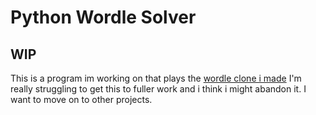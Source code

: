 # Python Wordle Solver

## WIP

This is a program im working on that plays the [wordle clone i made](https://github.com/ImmortalTerror/python-wordle)
I'm really struggling to get this to fuller work and i think i might abandon it. I want to move on to other projects.

